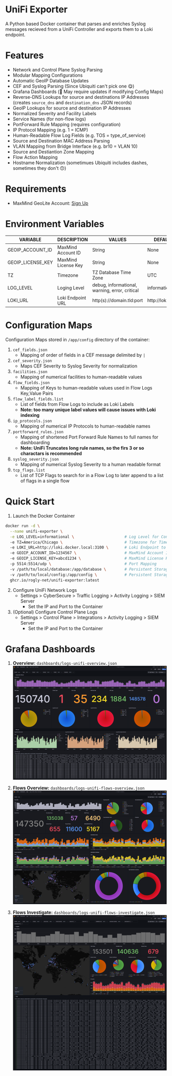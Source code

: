 # UniFi Exporter
A Python based Docker container that parses and enriches Syslog messages recieved from a UniFi Controller and exports them to a Loki endpoint.

# Features
 - Network and Control Plane Syslog Parsing
 - Modular Mapping Configurations
 - Automatic GeoIP Database Updates
 - CEF and Syslog Parsing (Since Ubiquiti can't pick one 😋)
 - Grafana Dashboards (🚨 May require updates if modifying Config Maps)
 - Reverse-DNS Lookups for source and destinations IP Addresses (creates `source_dns` and `destination_dns` JSON records)
 - GeoIP Lookups for source and destination IP Addresses
 - Normalized Severity and Facility Labels
 - Service Names (for non-flow logs)
 - PortForward Rule Mapping (requires configuration)
 - IP Protocol Mapping (e.g. 1 = ICMP)
 - Human-Readable Flow Log Fields (e.g. TOS = type_of_service)
 - Source and Destination MAC Address Parsing
 - VLAN Mapping from Bridge Interface (e.g. br10 = VLAN 10)
 - Source and Destiantion Zone Mapping
 - Flow Action Mapping
 - Hostname Normalization (sometimues Ubiquiti includes dashes, sometimes they don't 🙃)

# Requirements
- MaxMind GeoLite Account: [Sign Up](https://www.maxmind.com/en/geolite2/signup?utm_source=kb&utm_medium=kb-link&utm_campaign=kb-create-account)


# Environment Variables
| VARIABLE          | DESCRIPTION           | VALUES                                                           | DEFAULT          | REQUIRED |
|-------------------|-----------------------|------------------------------------------------------------------|------------------|:----:|
| GEOIP_ACCOUNT_ID  | MaxMind Account ID    | String                                                           | None             | ✅    |
| GEOIP_LICENSE_KEY | MaxMind License Key   | String                                                           | None             | ✅    |
| TZ                | Timezone              | TZ Database Time Zone                                            | UTC              | ❌    |
| LOG_LEVEL         | Loging Level          | debug, informational, warning, error, critical                   | informational    | ❌    |
| LOKI_URL          | Loki Endpoint URL     | http(s)://domain.tld:port                                        | http://loki:3100 | ❌    |

# Configuration Maps
Configuration Maps stored in `/app/config` directory of the container:
1. `cef_fields.json`
    - Mapping of order of fields in a CEF message delimited by `|`
2. `cef_severity.json`
    - Maps CEF Severity to Syslog Severity for normalization
3. `facilities.json`
    - Mapping of numerical facilities to human-readable values
4. `flow_fields.json`
    - Mapping of Keys to human-readable values used in Flow Logs Key,Value Pairs
5. `flow_label_fields.list`
    - List of fields from Flow Logs to include as Loki Labels
    - **Note: too many unique label values will cause issues with Loki indexing**
6. `ip_protocols.json`
    - Mapping of numerical IP Protocols to human-readable names
8. `portforward_rules.json`
    - Mapping of shortened Port Forward Rule Names to full names for dashboarding
    - **Note: UniFi Truncates long rule names, so the firs 3 or so charactars is recommended**
9. `syslog_severity.json`
    - Mapping of numerical Syslog Severity to a human readable format
10. `tcp_flags.list`
    - List of TCP Flags to search for in a Flow Log to later append to a list of flags in a single flow

# Quick Start
1. Launch the Docker Container
```bash
docker run -d \
  --name unifi-exporter \
  -e LOG_LEVEL=informational \                      # Log Level for Console
  -e TZ=America/Chicago \                           # Timezone for Time Stamps
  -e LOKI_URL=http://loki.docker.local:3100 \       # Loki Endpoint to Send Logs
  -e GEOIP_ACCOUNT_ID=1234567 \                     # MaxMind Account ID
  -e GEOIP_LICENSE_KEY=abcd1234 \                   # MaxMind License Key
  -p 5514:5514/udp \                                # Port Mapping
  -v /path/to/local/database:/app/database \        # Persistent Storage for Database (Recommended to prevent hitting MaxMind API Limits)
  -v /path/to/local/config:/app/config \            # Persistent Storage for Config Maps (Required if modifying)
  ghcr.io/rogly-net/unifi-exporter:latest
```
2. Configure UniFi Network Logs
    - Settings > CyberSecure > Traffic Logging > Activity Logging > SIEM Server
        - Set the IP and Port to the Container
3. (Optional) Configure Control Plane Logs
    - Settings > Control Plane > Integrations > Activity Logging > SIEM Server
        - Set the IP and Port to the Container

# Grafana Dashboards
1. **Overview:** `dashboards/logs-unifi-overview.json`
![alt text](screenshots/logs-unifi-overview.png "UniFi Logs Overview")

2. **Flows Overview:** `dashboards/logs-unifi-flows-overview.json`
![alt text](screenshots/logs-unifi-flows-overview.png "UniFi Flows Overview")

3. **Flows Investigate:** `dashboards/logs-unifi-flows-investigate.json`
![alt text](screenshots/logs-unifi-flows-investigate.png "UniFi Flows Investigate")